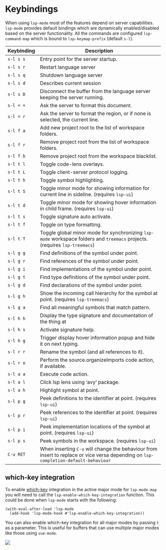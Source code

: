 # Keybindings

When using `lsp-mode` most of the features depend on server
capabilities. `lsp-mode` provides default bindings which are dynamically
enabled/disabled based on the server functionality. All the commands are
configured `lsp-command-map` which is bound to `lsp-keymap-prefix`
(default `s-l`).

| Keybinding | Description                                                                                                                         |
| ---------- | --------------------------------------------------------------------------------------------------------------------------          |
| `s-l s s`  | Entry point for the server startup.                                                                                                 |
| `s-l s r`  | Restart language server                                                                                                             |
| `s-l s q`  | Shutdown language server                                                                                                            |
| `s-l s d`  | Describes current session                                                                                                           |
| `s-l s D`  | Disconnect the buffer from the language server keeping the server running.                                                          |
| `s-l = =`  | Ask the server to format this document.                                                                                             |
| `s-l = r`  | Ask the server to format the region, or if none is selected, the current line.                                                      |
| `s-l f a`  | Add new project root to the list of workspace folders.                                                                              |
| `s-l f r`  | Remove project root from the list of workspace folders.                                                                             |
| `s-l f b`  | Remove project root from the workspace blacklist.                                                                                   |
| `s-l t l`  | Toggle code-lens overlays.                                                                                                          |
| `s-l t L`  | Toggle client-server protocol logging.                                                                                              |
| `s-l t h`  | Toggle symbol highlighting.                                                                                                         |
| `s-l t S`  | Toggle minor mode for showing information for current line in sideline. (requires `lsp-ui`)                                         |
| `s-l t d`  | Toggle minor mode for showing hover information in child frame. (requires `lsp-ui`)                                                 |
| `s-l t s`  | Toggle signature auto activate.                                                                                                     |
| `s-l t f`  | Toggle on type formatting.                                                                                                          |
| `s-l t T`  | Toggle global minor mode for synchronizing `lsp-mode` workspace folders and `treemacs` projects. (requires `lsp-treemacs`)          |
| `s-l g g`  | Find definitions of the symbol under point.                                                                                         |
| `s-l g r`  | Find references of the symbol under point.                                                                                          |
| `s-l g i`  | Find implementations of the symbol under point.                                                                                     |
| `s-l g t`  | Find type definitions of the symbol under point.                                                                                    |
| `s-l g d`  | Find declarations of the symbol under point.                                                                                        |
| `s-l g h`  | Show the incoming call hierarchy for the symbol at point. (requires `lsp-treemacs`)                                                 |
| `s-l g a`  | Find all meaningful symbols that match pattern.                                                                                     |
| `s-l h h`  | Display the type signature and documentation of the thing at                                                                        |
| `s-l h s`  | Activate signature help.                                                                                                            |
| `s-l h g`  | Trigger display hover information popup and hide it on next typing.                                                                 |
| `s-l r r`  | Rename the symbol (and all references to it).                                                                                       |
| `s-l r o`  | Perform the source.organizeImports code action, if available.                                                                       |
| `s-l a a`  | Execute code action.                                                                                                                |
| `s-l a l`  | Click lsp lens using ‘avy’ package.                                                                                                 |
| `s-l a h`  | Highlight symbol at point.                                                                                                          |
| `s-l p g`  | Peek definitions to the identifier at point. (requires `lsp-ui`)                                                                    |
| `s-l p r`  | Peek references to the identifier at point. (requires `lsp-ui`)                                                                     |
| `s-l p i`  | Peek implementation locations of the symbol at point. (requires `lsp-ui`)                                                           |
| `s-l p s`  | Peek symbols in the workspace. (requires `lsp-ui`)                                                                                  |
| `C-u RET`  | When inserting `C-u` will change the behaviour from insert to replace or vice versa depending on `lsp-completion-default-behaviour` |

## which-key integration

To enable [which-key](https://github.com/justbur/emacs-which-key/)
integration in the active major mode for `lsp-mode-map` you will need to
call the `lsp-enable-which-key-integration` function. This could be done
when `lsp-mode` starts with the following:

```elisp
(with-eval-after-load 'lsp-mode
  (add-hook 'lsp-mode-hook #'lsp-enable-which-key-integration))
```

You can also enable which-key integration for all major modes by passing
`t` as a parameter. This is useful for buffers that can use multiple
major modes like those using `vue-mode`.

![](../examples/which-key.png)
